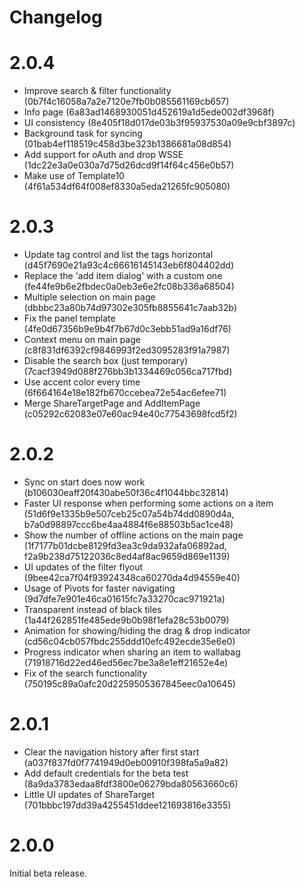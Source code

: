 Changelog
=========
# 2.0.4
- Improve search & filter functionality (0b7f4c16058a7a2e7120e7fb0b085561169cb657)
- Info page (6a83ad1468930051d452619a1d5ede002df3968f)
- UI consistency (8e405f18d017de03b3f95937530a09e9cbf3897c)
- Background task for syncing (01bab4ef118519c458d3be323b1386681a08d854)
- Add support for oAuth and drop WSSE (1dc22e3a0e030a7d75d26dcd9f14f64c456e0b57)
- Make use of Template10 (4f61a534df64f008ef8330a5eda21265fc905080)

# 2.0.3
- Update tag control and list the tags horizontal (d45f7690e21a93c4c66616145143eb6f804402dd)
- Replace the 'add item dialog' with a custom one (fe44fe9b6e2fbdec0a0eb3e6e2fc08b336a68504)
- Multiple selection on main page (dbbbc23a80b74d97302e305fb8855641c7aab32b)
- Fix the panel template (4fe0d67356b9e9b4f7b67d0c3ebb51ad9a16df76)
- Context menu on main page (c8f831df6392cf9846993f2ed3095283f91a7987)
- Disable the search box (just temporary) (7cacf3949d088f276bb3b1334469c056ca717fbd)
- Use accent color every time (6f664164e18e182fb670ccebea72e54ac6efee71)
- Merge ShareTargetPage and AddItemPage (c05292c62083e07e60ac94e40c77543698fcd5f2)

# 2.0.2
- Sync on start does now work (b106030eaff20f430abe50f36c4f1044bbc32814)
- Faster UI response when performing some actions on a item (51d6f9e1335b9e507ceb25c07a54b74dd0890d4a, b7a0d98897ccc6be4aa4884f6e88503b5ac1ce48)
- Show the number of offline actions on the main page (1f7177b01dcbe8129fd3ea3c9da932afa06892ad, f2a9b238d75122036c8ed4af8ac9659d869e1139)
- UI updates of the filter flyout (9bee42ca7f04f93924348ca60270da4d94559e40)
- Usage of Pivots for faster navigating (9d7dfe7e901e46ca01615fc7a33270cac971921a)
- Transparent instead of black tiles (1a44f262851fe485ede9b0b98f1efa28c53b0079)
- Animation for showing/hiding the drag & drop indicator (cd56c04cb057fbdc255ddd10efc492ecde35e6e0)
- Progress indicator when sharing an item to wallabag (71918716d22ed46ed56ec7be3a8e1eff21652e4e)
- Fix of the search functionality (750195c89a0afc20d2259505367845eec0a10645)

# 2.0.1
- Clear the navigation history after first start (a037f837fd0f7741949d0eb00910f398fa5a9a82)
- Add default credentials for the beta test (8a9da3783edaa8fdf3800e06279bda80563660c6)
- Little UI updates of ShareTarget (701bbbc197dd39a4255451ddee121693816e3355)

# 2.0.0
Initial beta release.